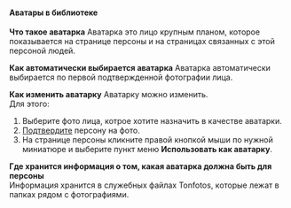 #### Аватары в библиотеке

**Что такое аватарка**
Аватарка это лицо крупным планом, которое показывается на странице персоны и на страницах связанных с этой персоной людей.

**Как автоматически выбирается аватарка**
Аватарка автоматически выбирается по первой подтвержденной фотографии лица.

**Как изменить аватарку**
Аватарку можно изменить. 
<br>Для этого:
1. Выберите фото лица, котрое хотите назначить в качестве аватарки.
2. [Подтвердите](confirmation.md) персону на фото.
3. На странице персоны кликните правой кнопкой мыши по нужной миниатюре и выберите пункт меню **Использовать как аватарку**.

**Где хранится информация о том, какая аватарка должна быть для персоны**
<br>Информация хранится в служебных файлах Tonfotos, которые лежат в папках рядом с фотографиями.